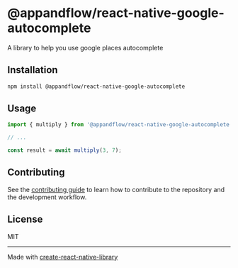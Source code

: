 # @appandflow/react-native-google-autocomplete

A library to help you use google places autocomplete

## Installation

```sh
npm install @appandflow/react-native-google-autocomplete
```

## Usage


```js
import { multiply } from '@appandflow/react-native-google-autocomplete';

// ...

const result = await multiply(3, 7);
```


## Contributing

See the [contributing guide](CONTRIBUTING.md) to learn how to contribute to the repository and the development workflow.

## License

MIT

---

Made with [create-react-native-library](https://github.com/callstack/react-native-builder-bob)
